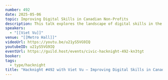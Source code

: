 ```yaml
---
number: 492
date: 2025-05-06
topic: Improving Digital Skills in Canadian Non-Profits
description: This talk explores the landscape of digital skills in the non-profit sector in Canada. It explores both research and strategies that organizations can use to invest in the digital skills of their workforce.
speakers:
  - "[[Viet Vu]]"
venue: "[[Metro Hall]]"
videoUrl: https://youtu.be/u21yS5VG9IQ
youtubeID: u21yS5VG9IQ
eventUrl: https://guild.host/events/civic-hacknight-492-kn3tgt
booker: 
tags:
  - type/hacknight
title: "Hacknight #492 with Viet Vu – Improving Digital Skills in Canadian Non-Profits"
---
```

